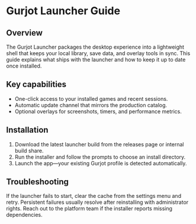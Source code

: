 # Gurjot Launcher Guide

## Overview
The Gurjot Launcher packages the desktop experience into a lightweight shell that keeps your local library, save data, and overlay tools in sync. This guide explains what ships with the launcher and how to keep it up to date once installed.

## Key capabilities
- One-click access to your installed games and recent sessions.
- Automatic update channel that mirrors the production catalog.
- Optional overlays for screenshots, timers, and performance metrics.

## Installation
1. Download the latest launcher build from the releases page or internal build share.
2. Run the installer and follow the prompts to choose an install directory.
3. Launch the app—your existing Gurjot profile is detected automatically.

## Troubleshooting
If the launcher fails to start, clear the cache from the settings menu and retry. Persistent failures usually resolve after reinstalling with administrator rights. Reach out to the platform team if the installer reports missing dependencies.
